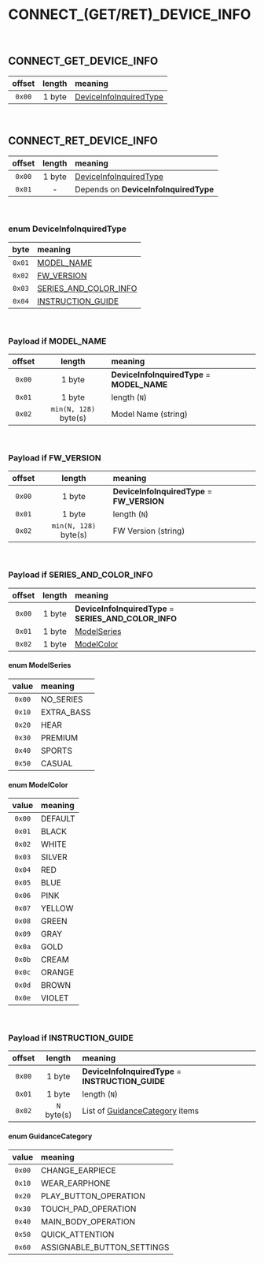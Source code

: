 # CONNECT_(GET/RET)_DEVICE_INFO

<br/>

## CONNECT_GET_DEVICE_INFO

| offset | length | meaning                                                |
|:------:|:------:|:-------------------------------------------------------|
| `0x00` | 1 byte | [DeviceInfoInquiredType](#enum-deviceinfoinquiredtype) |

<br/>

## CONNECT_RET_DEVICE_INFO

| offset | length | meaning                                                |
|:------:|:------:|:-------------------------------------------------------|
| `0x00` | 1 byte | [DeviceInfoInquiredType](#enum-deviceinfoinquiredtype) |
| `0x01` |   -    | Depends on __DeviceInfoInquiredType__                  |

<br/>

### enum DeviceInfoInquiredType

|  byte  | meaning                                                    |
|:------:|:-----------------------------------------------------------|
| `0x01` | [MODEL_NAME](#payload-if-model_name)                       |
| `0x02` | [FW_VERSION](#payload-if-fw_version)                       |
| `0x03` | [SERIES_AND_COLOR_INFO](#payload-if-series_and_color_info) |
| `0x04` | [INSTRUCTION_GUIDE](#payload-if-instruction_guide)         |

<br/>

### Payload if __MODEL_NAME__

| offset |        length         | meaning                                     |
|:------:|:---------------------:|:--------------------------------------------|
| `0x00` |        1 byte         | __DeviceInfoInquiredType__ = __MODEL_NAME__ |
| `0x01` |        1 byte         | length (`N`)                                |
| `0x02` | `min(N, 128)` byte(s) | Model Name (string)                         |

<br/>

### Payload if __FW_VERSION__

| offset |        length         | meaning                                     |
|:------:|:---------------------:|:--------------------------------------------|
| `0x00` |        1 byte         | __DeviceInfoInquiredType__ = __FW_VERSION__ |
| `0x01` |        1 byte         | length (`N`)                                |
| `0x02` | `min(N, 128)` byte(s) | FW Version (string)                         |

<br/>

### Payload if __SERIES_AND_COLOR_INFO__

| offset | length | meaning                                                |
|:------:|:------:|:-------------------------------------------------------|
| `0x00` | 1 byte | __DeviceInfoInquiredType__ = __SERIES_AND_COLOR_INFO__ |
| `0x01` | 1 byte | [ModelSeries](#enum-modelseries)                       |
| `0x02` | 1 byte | [ModelColor](#enum-modelcolor)                         |

#### enum ModelSeries

| value  | meaning    |
|:------:|:-----------|
| `0x00` | NO_SERIES  |
| `0x10` | EXTRA_BASS |
| `0x20` | HEAR       |
| `0x30` | PREMIUM    |
| `0x40` | SPORTS     |
| `0x50` | CASUAL     |

#### enum ModelColor

| value  | meaning |
|:------:|:--------|
| `0x00` | DEFAULT |
| `0x01` | BLACK   |
| `0x02` | WHITE   |
| `0x03` | SILVER  |
| `0x04` | RED     |
| `0x05` | BLUE    |
| `0x06` | PINK    |
| `0x07` | YELLOW  |
| `0x08` | GREEN   |
| `0x09` | GRAY    |
| `0x0a` | GOLD    |
| `0x0b` | CREAM   |
| `0x0c` | ORANGE  |
| `0x0d` | BROWN   |
| `0x0e` | VIOLET  |

<br/>

### Payload if __INSTRUCTION_GUIDE__

| offset |   length    | meaning                                                  |
|:------:|:-----------:|:---------------------------------------------------------|
| `0x00` |   1 byte    | __DeviceInfoInquiredType__ = __INSTRUCTION_GUIDE__       |
| `0x01` |   1 byte    | length (`N`)                                             |
| `0x02` | `N` byte(s) | List of [GuidanceCategory](#enum-guidancecategory) items |

#### enum GuidanceCategory

| value  | meaning                    |
|:------:|:---------------------------|
| `0x00` | CHANGE_EARPIECE            |
| `0x10` | WEAR_EARPHONE              |
| `0x20` | PLAY_BUTTON_OPERATION      |
| `0x30` | TOUCH_PAD_OPERATION        |
| `0x40` | MAIN_BODY_OPERATION        |
| `0x50` | QUICK_ATTENTION            |
| `0x60` | ASSIGNABLE_BUTTON_SETTINGS |
